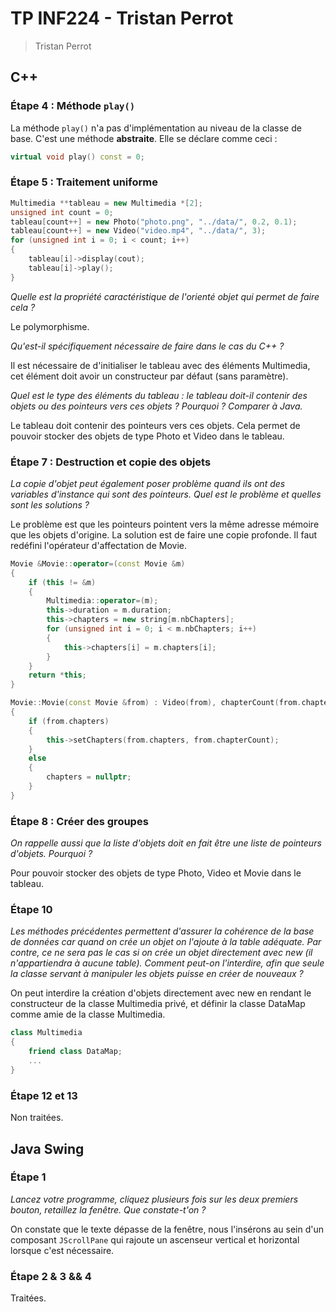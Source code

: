 # TP INF224 - Tristan Perrot

>Tristan Perrot

## C++

### Étape 4 : Méthode `play()`

La méthode `play()` n'a pas d'implémentation au niveau de la classe de base. C'est une méthode **abstraite**. Elle se déclare comme ceci :

```c++
virtual void play() const = 0;
```

### Étape 5 : Traitement uniforme

```c++
Multimedia **tableau = new Multimedia *[2];
unsigned int count = 0;
tableau[count++] = new Photo("photo.png", "../data/", 0.2, 0.1);
tableau[count++] = new Video("video.mp4", "../data/", 3);
for (unsigned int i = 0; i < count; i++)
{
    tableau[i]->display(cout);
    tableau[i]->play();
}
```

*Quelle est la propriété caractéristique de l'orienté objet qui permet de faire cela ?*

Le polymorphisme.

*Qu'est-il spécifiquement nécessaire de faire dans le cas du C++ ?*

Il est nécessaire de d'initialiser le tableau avec des éléments Multimedia, cet élément doit avoir un constructeur par défaut (sans paramètre).

*Quel est le type des éléments du tableau : le tableau doit-il contenir des objets ou des pointeurs vers ces objets ? Pourquoi ? Comparer à Java.*

Le tableau doit contenir des pointeurs vers ces objets. Cela permet de pouvoir stocker des objets de type Photo et Video dans le tableau.

### Étape 7 : Destruction et copie des objets

*La copie d'objet peut également poser problème quand ils ont des variables d'instance qui sont des pointeurs. Quel est le problème et quelles sont les solutions ?*

Le problème est que les pointeurs pointent vers la même adresse mémoire que les objets d'origine. La solution est de faire une copie profonde. Il faut redéfini l'opérateur d'affectation de Movie.

```c++
Movie &Movie::operator=(const Movie &m)
{
    if (this != &m)
    {
        Multimedia::operator=(m);
        this->duration = m.duration;
        this->chapters = new string[m.nbChapters];
        for (unsigned int i = 0; i < m.nbChapters; i++)
        {
            this->chapters[i] = m.chapters[i];
        }
    }
    return *this;
}

Movie::Movie(const Movie &from) : Video(from), chapterCount(from.chapterCount)
{
    if (from.chapters)
    {
        this->setChapters(from.chapters, from.chapterCount);
    }
    else
    {
        chapters = nullptr;
    }
}
```

### Étape 8 : Créer des groupes

*On rappelle aussi que la liste d'objets doit en fait être une liste de pointeurs d'objets. Pourquoi ?*

Pour pouvoir stocker des objets de type Photo, Video et Movie dans le tableau.

### Étape 10

*Les méthodes précédentes permettent d'assurer la cohérence de la base de données car quand on crée un objet on l'ajoute à la table adéquate. Par contre, ce ne sera pas le cas si on crée un objet directement avec new (il n'appartiendra à aucune table). Comment peut-on l'interdire, afin que seule la classe servant à manipuler les objets puisse en créer de nouveaux ?*

On peut interdire la création d'objets directement avec new en rendant le constructeur de la classe Multimedia privé, et définir la classe DataMap comme amie de la classe Multimedia.

```c++
class Multimedia
{
    friend class DataMap;
    ...
}
```

### Étape 12 et 13

Non traitées.

## Java Swing

### Étape 1

*Lancez votre programme, cliquez plusieurs fois sur les deux premiers bouton, retaillez la fenêtre. Que constate-t'on ?*

On constate que le texte dépasse de la fenêtre, nous l'insérons au sein d'un composant `JScrollPane` qui rajoute un ascenseur vertical et horizontal lorsque c'est nécessaire.

### Étape 2 & 3 && 4

Traitées.
